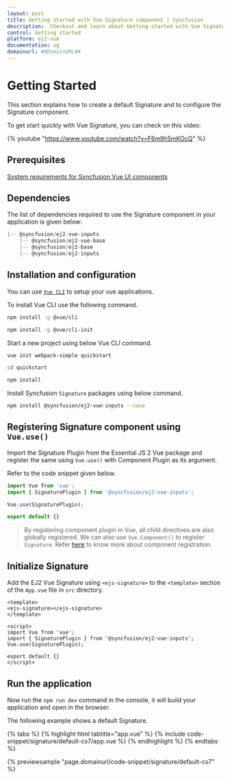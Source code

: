 ```yaml
---
layout: post
title: Getting started with Vue Signature component | Syncfusion
description:  Checkout and learn about Getting started with Vue Signature component of Syncfusion Essential JS 2 and more details.
control: Getting started 
platform: ej2-vue
documentation: ug
domainurl: ##DomainURL##
---
```


# Getting Started

This section explains how to create a default Signature and to configure the Signature component.

To get start quickly with Vue Signature, you can check on this video:

{% youtube "https://www.youtube.com/watch?v=F6m9h5mKOcQ" %}

## Prerequisites

[System requirements for Syncfusion Vue UI components](https://ej2.syncfusion.com/vue/documentation/system-requirements/)

## Dependencies

The list of dependencies required to use the Signature component in your application is given below:

```javascript
|-- @syncfusion/ej2-vue-inputs
    |-- @syncfusion/ej2-vue-base
    |-- @syncfusion/ej2-base
    |-- @syncfusion/ej2-inputs
```

## Installation and configuration

You can use [`Vue CLI`](https://github.com/vuejs/vue-cli) to setup your vue applications.

To install Vue CLI use the following command.

```bash
npm install -g @vue/cli

npm install -g @vue/cli-init
```

Start a new project using below Vue CLI command.

```bash
vue init webpack-simple quickstart

cd quickstart

npm install

```

Install Syncfusion `Signature` packages using below command.

```bash
npm install @syncfusion/ej2-vue-inputs --save
```

## Registering Signature component using `Vue.use()`

Import the Signature Plugin from the Essential JS 2 Vue package and register the same using `Vue.use()` with Component Plugin as its argument.

Refer to the code snippet given below.

```javascript
import Vue from 'vue';
import { SignaturePlugin } from '@syncfusion/ej2-vue-inputs';

Vue.use(SignaturePlugin);

export default {}
```

> By registering component plugin in Vue, all child directives are also globally registered. We can also use `Vue.Component()` to register `Signature`. Refer [here](https://ej2.syncfusion.com/vue/documentation/base/getting-started/#registering-vue-component) to know more about component registration.

## Initialize Signature

Add the EJ2 Vue Signature using `<ejs-signature>` to the `<template>` section of the `App.vue` file in `src` directory.

```
<template>
<ejs-signature></ejs-signature>
</template>

<script>
import Vue from 'vue';
import { SignaturePlugin } from '@syncfusion/ej2-vue-inputs';
Vue.use(SignaturePlugin);

export default {}
</script>
```

## Run the application

Now run the `npm run dev` command in the console, it will build your application and open in the browser.

The following example shows a default Signature.

{% tabs %}
{% highlight html tabtitle="app.vue" %}
{% include code-snippet/signature/default-cs7/app.vue %}
{% endhighlight %}
{% endtabs %}
        
{% previewsample "page.domainurl/code-snippet/signature/default-cs7" %}
